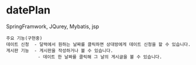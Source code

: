 # datePlan
SpringFramwork, JQurey, Mybatis, jsp

	주요 기능(구현중)
	데이트 신청 	- 달력에서 원하는 날짜를 클릭하면 상대방에게 데이트 신청을 할 수 있습니다.
	게시판 기능 	- 게시판을 작성하거나 볼 수 있습니다.
			  	- 데이트 한 날짜를 클릭해 그 날의 게시글을 볼 수 있습니다.
